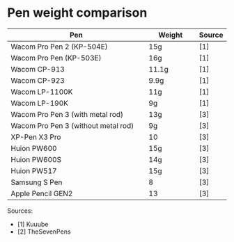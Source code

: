 # Pen weight comparison

<table><thead><tr><th width="369">Pen</th><th width="113">Weight</th><th>Source</th></tr></thead><tbody><tr><td>Wacom Pro Pen 2 (KP-504E)</td><td>15g</td><td>[1]</td></tr><tr><td>Wacom Pro Pen (KP-503E)</td><td>16g</td><td>[1]</td></tr><tr><td>Wacom CP-913</td><td>11.1g</td><td>[1]</td></tr><tr><td>Wacom CP-923</td><td>9.9g</td><td>[1]</td></tr><tr><td>Wacom LP-1100K</td><td>11g</td><td>[1]</td></tr><tr><td>Wacom LP-190K</td><td>9g</td><td>[1]</td></tr><tr><td>Wacom Pro Pen 3 (with metal rod)</td><td>13g</td><td>[3]</td></tr><tr><td>Wacom Pro Pen 3 (without metal rod)</td><td>9g</td><td>[3]</td></tr><tr><td>XP-Pen X3 Pro</td><td>10</td><td>[3]</td></tr><tr><td>Huion PW600</td><td>15g</td><td>[3]</td></tr><tr><td>Huion PW600S</td><td>14g</td><td>[3]</td></tr><tr><td>Huion PW517</td><td>15g</td><td>[3]</td></tr><tr><td>Samsung S Pen</td><td>8</td><td>[3]</td></tr><tr><td>Apple Pencil GEN2</td><td>13</td><td>[3]</td></tr></tbody></table>

Sources:

* \[1] Kuuube
* \[2] TheSevenPens
